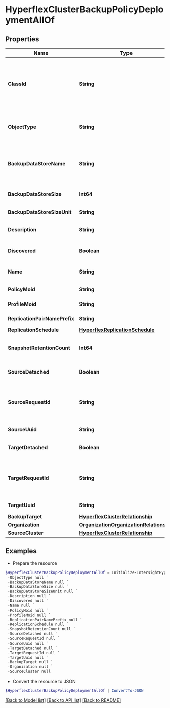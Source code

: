# HyperflexClusterBackupPolicyDeploymentAllOf
## Properties

Name | Type | Description | Notes
------------ | ------------- | ------------- | -------------
**ClassId** | **String** | The fully-qualified name of the instantiated, concrete type. This property is used as a discriminator to identify the type of the payload when marshaling and unmarshaling data. | [default to "hyperflex.ClusterBackupPolicyDeployment"]
**ObjectType** | **String** | The fully-qualified name of the instantiated, concrete type. The value should be the same as the &#39;ClassId&#39; property. | [default to "hyperflex.ClusterBackupPolicyDeployment"]
**BackupDataStoreName** | **String** | Backup data store name used during the auto creation of the datastore. All VMs created in this data store will be automatically backed up. | [optional] [readonly] [default to "backup-source-ds"]
**BackupDataStoreSize** | **Int64** | Replication data store size in backupDataStoreSizeUnit. | [optional] [readonly] [default to 2]
**BackupDataStoreSizeUnit** | **String** | Replication data store size. | [optional] [readonly] [default to "TB"]
**Description** | **String** | Description from corresponding ClusterBackupPolicy. | [optional] [readonly] 
**Discovered** | **Boolean** | True if record created by discovery on HyperFlex cluster. | [optional] 
**Name** | **String** | Name from corresponding ClusterBackupPolicy. | [optional] [readonly] 
**PolicyMoid** | **String** | Deployed cluster policy moid. | [optional] [readonly] 
**ProfileMoid** | **String** | Deployed cluster profile moid. | [optional] [readonly] 
**ReplicationPairNamePrefix** | **String** | Replication cluster pairing name prefix. | [optional] [readonly] [default to "backup"]
**ReplicationSchedule** | [**HyperflexReplicationSchedule**](HyperflexReplicationSchedule.md) |  | [optional] 
**SnapshotRetentionCount** | **Int64** | Number of snapshots that will be retained as part of the Multi Point in Time support. | [optional] [readonly] [default to 4]
**SourceDetached** | **Boolean** | True if policy was detached from source Hyperflex Cluster. | [optional] 
**SourceRequestId** | **String** | Unique source cluster request ID allowing retry of the same logical request following a transient communication failure. | [optional] [readonly] 
**SourceUuid** | **String** | Uuid of the source Hyperflex Cluster. | [optional] [readonly] 
**TargetDetached** | **Boolean** | True if policy was detached from target Hyperflex Cluster. | [optional] 
**TargetRequestId** | **String** | Unique target cluster request ID allowing retry of the same logical request following a transient communication failure. | [optional] [readonly] 
**TargetUuid** | **String** | Uuid of the target Hyperflex Cluster. | [optional] [readonly] 
**BackupTarget** | [**HyperflexClusterRelationship**](HyperflexClusterRelationship.md) |  | [optional] 
**Organization** | [**OrganizationOrganizationRelationship**](OrganizationOrganizationRelationship.md) |  | [optional] 
**SourceCluster** | [**HyperflexClusterRelationship**](HyperflexClusterRelationship.md) |  | [optional] 

## Examples

- Prepare the resource
```powershell
$HyperflexClusterBackupPolicyDeploymentAllOf = Initialize-IntersightHyperflexClusterBackupPolicyDeploymentAllOf  -ClassId null `
 -ObjectType null `
 -BackupDataStoreName null `
 -BackupDataStoreSize null `
 -BackupDataStoreSizeUnit null `
 -Description null `
 -Discovered null `
 -Name null `
 -PolicyMoid null `
 -ProfileMoid null `
 -ReplicationPairNamePrefix null `
 -ReplicationSchedule null `
 -SnapshotRetentionCount null `
 -SourceDetached null `
 -SourceRequestId null `
 -SourceUuid null `
 -TargetDetached null `
 -TargetRequestId null `
 -TargetUuid null `
 -BackupTarget null `
 -Organization null `
 -SourceCluster null
```

- Convert the resource to JSON
```powershell
$HyperflexClusterBackupPolicyDeploymentAllOf | ConvertTo-JSON
```

[[Back to Model list]](../README.md#documentation-for-models) [[Back to API list]](../README.md#documentation-for-api-endpoints) [[Back to README]](../README.md)

